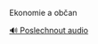 
Ekonomie a občan

[🔊 Poslechnout audio](/data/7-paragraphs/audio/chapter_169/para_003-Ekonomie-a-oban.mp3)
